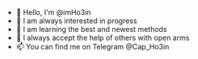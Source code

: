 - 👋 Hello, I'm @imHo3in
- 👀 I am always interested in progress
- 🌱 I am learning the best and newest methods
- 💞️ I always accept the help of others with open arms
- 📫 You can find me on Telegram @Cap_Ho3in
